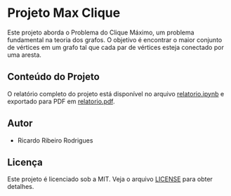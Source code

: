 # Projeto Max Clique

Este projeto aborda o Problema do Clique Máximo, um problema fundamental na teoria dos grafos. O objetivo é encontrar o maior conjunto de vértices em um grafo tal que cada par de vértices esteja conectado por uma aresta.

## Conteúdo do Projeto

O relatório completo do projeto está disponível no arquivo [relatorio.ipynb](relatorio.ipynb) e exportado para PDF em [relatorio.pdf](relatorio.pdf).

## Autor

- Ricardo Ribeiro Rodrigues

## Licença

Este projeto é licenciado sob a MIT. Veja o arquivo [LICENSE](LICENSE) para obter detalhes.

